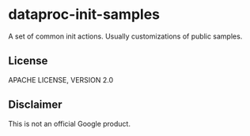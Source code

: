 # dataproc-init-samples
A set of common init actions. Usually customizations of public samples.

## License
APACHE LICENSE, VERSION 2.0

## Disclaimer
This is not an official Google product.
